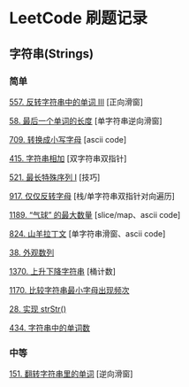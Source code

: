 # LeetCode 刷题记录

## 字符串(Strings)

### 简单

[557. 反转字符串中的单词 III](https://leetcode-cn.com/problems/reverse-words-in-a-string-iii/) [正向滑窗]

[58. 最后一个单词的长度](https://leetcode-cn.com/problems/length-of-last-word/) [单字符串逆向滑窗]

[709. 转换成小写字母](https://leetcode-cn.com/problems/to-lower-case/) [ascii code]

[415. 字符串相加](https://leetcode-cn.com/problems/add-strings/) [双字符串双指针]

[521. 最长特殊序列 Ⅰ](https://leetcode-cn.com/problems/longest-uncommon-subsequence-i/) [技巧]

[917. 仅仅反转字母](https://leetcode-cn.com/problems/reverse-only-letters/) [栈/单字符串双指针对向遍历]

[1189. “气球” 的最大数量](https://leetcode-cn.com/problems/maximum-number-of-balloons/) [slice/map、ascii code]

[824. 山羊拉丁文](https://leetcode-cn.com/problems/goat-latin/) [单字符串滑窗、ascii code]

[38. 外观数列](https://leetcode-cn.com/problems/count-and-say/)

[1370. 上升下降字符串](https://leetcode-cn.com/problems/increasing-decreasing-string/) [桶计数]

[1170. 比较字符串最小字母出现频次](https://leetcode-cn.com/problems/compare-strings-by-frequency-of-the-smallest-character/)

[28. 实现 strStr()](https://leetcode-cn.com/problems/implement-strstr/)


[434. 字符串中的单词数](https://leetcode-cn.com/problems/number-of-segments-in-a-string/)

### 中等

[151. 翻转字符串里的单词](https://leetcode-cn.com/problems/reverse-words-in-a-string/) [逆向滑窗]
